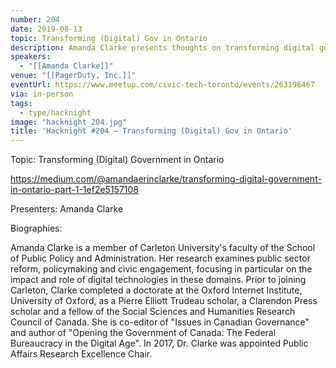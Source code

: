 ```yaml
---
number: 204
date: 2019-08-13
topic: Transforming (Digital) Gov in Ontario
description: Amanda Clarke presents thoughts on transforming digital government in Ontario. https://medium.com/@amandaerinclarke/transforming-digital-government-in-ontario-part-1-1ef2e5157108
speakers:
  - "[[Amanda Clarke]]"
venue: "[[PagerDuty, Inc.]]"
eventUrl: https://www.meetup.com/civic-tech-toronto/events/263196467
via: in-person
tags:
  - type/hacknight
image: "hacknight_204.jpg"
title: 'Hacknight #204 – Transforming (Digital) Gov in Ontario'
---
```


Topic: Transforming (Digital) Government in Ontario

https://medium.com/@amandaerinclarke/transforming-digital-government-in-ontario-part-1-1ef2e5157108



Presenters:
Amanda Clarke

Biographies:

Amanda Clarke is a member of Carleton University's faculty of the School of Public Policy and Administration. Her research examines public sector reform, policymaking and civic engagement, focusing in particular on the impact and role of digital technologies in these domains. Prior to joining Carleton, Clarke completed a doctorate at the Oxford Internet Institute, University of Oxford, as a Pierre Elliott Trudeau scholar, a Clarendon Press scholar and a fellow of the Social Sciences and Humanities Research Council of Canada. She is co-editor of "Issues in Canadian Governance" and author of "Opening the Government of Canada: The Federal Bureaucracy in the Digital Age". In 2017, Dr. Clarke was appointed Public Affairs Research Excellence Chair.
